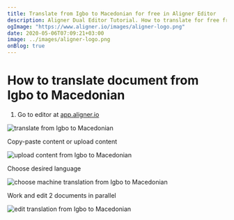 ```yaml
---
title: Translate from Igbo to Macedonian for free in Aligner Editor
description: Aligner Dual Editor Tutorial. How to translate for free from Igbo to Macedonian. Aligner is multilingual document management platform. 
ogImage: "https://www.aligner.io/images/aligner-logo.png"
date: 2020-05-06T07:09:21+03:00
image: ../images/aligner-logo.png
onBlog: true
---
```


# How to translate document from Igbo to Macedonian

1. Go to editor at [app.aligner.io](https://app.aligner.io "Aligner App web page")

![translate from Igbo to Macedonian](../aligner-blank-editor.png "translate from Igbo to Macedonian")

Copy-paste content or upload content

![upload content from Igbo to Macedonian](../aligner-uploaded-document.png "upload content from Igbo to Macedonian")

Choose desired language

![choose machine translation from Igbo to Macedonian](../aligner-language-dropdown.png "choose machine translation from Igbo to Macedonian")

Work and edit 2 documents in parallel

![edit translation from Igbo to Macedonian](../aligner-double-sitded-editor.png "edit translation from Igbo to Macedonian")


